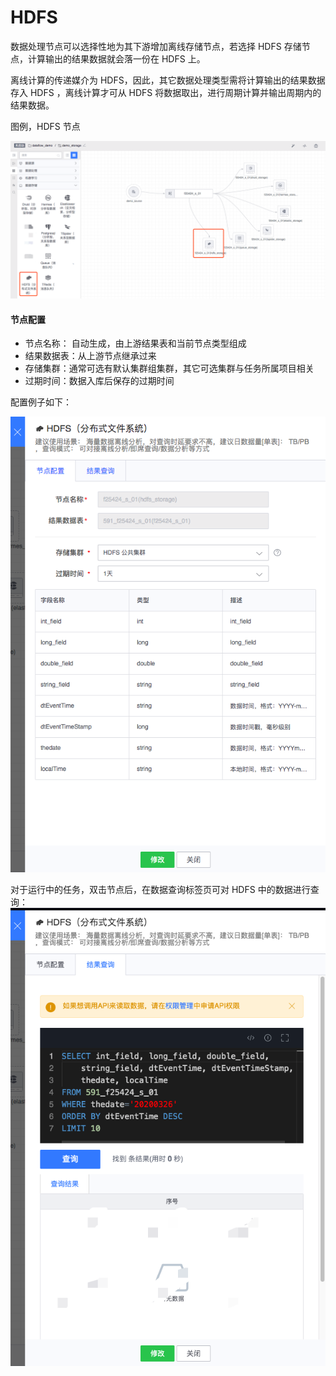 # HDFS

数据处理节点可以选择性地为其下游增加离线存储节点，若选择 HDFS 存储节点，计算输出的结果数据就会落一份在 HDFS 上。

离线计算的传递媒介为 HDFS，因此，其它数据处理类型需将计算输出的结果数据存入 HDFS ，离线计算才可从 HDFS 将数据取出，进行周期计算并输出周期内的结果数据。

图例，HDFS 节点

![](../../../../assets/dataflow/components/storage/dataflow-hdfs.png)

#### 节点配置
- 节点名称： 自动生成，由上游结果表和当前节点类型组成
- 结果数据表：从上游节点继承过来
- 存储集群：通常可选有默认集群组集群，其它可选集群与任务所属项目相关
- 过期时间：数据入库后保存的过期时间

配置例子如下：

![](../../../../assets/dataflow/components/storage/dataflow-hdfs-example.png)

对于运行中的任务，双击节点后，在数据查询标签页可对 HDFS 中的数据进行查询：
![](../../../../assets/dataflow/components/storage/dataflow-hdfs-query.png)